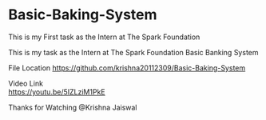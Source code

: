 # Basic-Baking-System
This is my First task as the  Intern at The Spark Foundation 

This is my task as the Intern at The Spark Foundation 
Basic Banking System 

File Location 
https://github.com/krishna20112309/Basic-Baking-System

Video Link  
https://youtu.be/5IZLziM1PkE

Thanks for Watching
@Krishna Jaiswal
